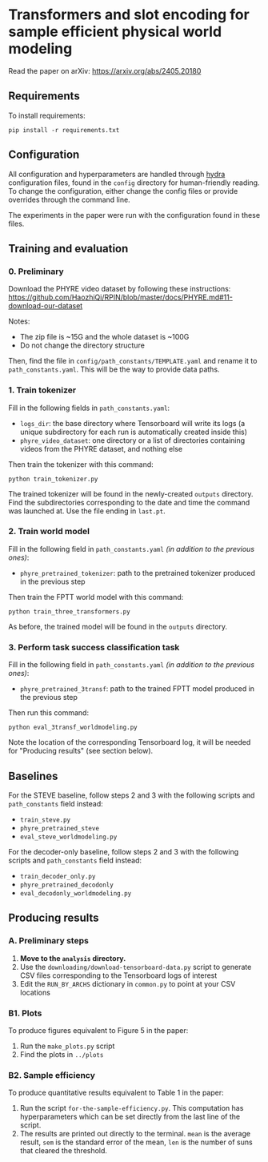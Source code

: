 # Transformers and slot encoding for sample efficient physical world modeling

Read the paper on arXiv: https://arxiv.org/abs/2405.20180

## Requirements

To install requirements:

```setup
pip install -r requirements.txt
```

## Configuration

All configuration and hyperparameters are handled through [hydra](https://hydra.cc/docs/intro/) configuration files, found in the `config` directory for human-friendly reading. To change the configuration, either change the config files or provide overrides through the command line.

The experiments in the paper were run with the configuration found in these files.

## Training and evaluation

### 0. Preliminary

Download the PHYRE video dataset by following these instructions: https://github.com/HaozhiQi/RPIN/blob/master/docs/PHYRE.md#11-download-our-dataset

Notes:
- The zip file is ~15G and the whole dataset is ~100G
- Do not change the directory structure

Then, find the file in `config/path_constants/TEMPLATE.yaml` and rename it to `path_constants.yaml`. This will be the way to provide data paths.

### 1. Train tokenizer

Fill in the following fields in `path_constants.yaml`:
- `logs_dir`: the base directory where Tensorboard will write its logs (a unique subdirectory for each run is automatically created inside this)
- `phyre_video_dataset`: one directory or a list of directories containing videos from the PHYRE dataset, and nothing else

Then train the tokenizer with this command:

```train
python train_tokenizer.py
```

The trained tokenizer will be found in the newly-created `outputs` directory. Find the subdirectories corresponding to the date and time the command was launched at. Use the file ending in `last.pt`.

### 2. Train world model

Fill in the following field in `path_constants.yaml` *(in addition to the previous ones)*:
- `phyre_pretrained_tokenizer`: path to the pretrained tokenizer produced in the previous step

Then train the FPTT world model with this command:

```train
python train_three_transformers.py
```

As before, the trained model will be found in the `outputs` directory.

### 3. Perform task success classification task

Fill in the following field in `path_constants.yaml` *(in addition to the previous ones)*:
- `phyre_pretrained_3transf`: path to the trained FPTT model produced in the previous step

Then run this command:

```eval
python eval_3transf_worldmodeling.py
```

Note the location of the corresponding Tensorboard log, it will be needed for "Producing results" (see section below).

## Baselines

For the STEVE baseline, follow steps 2 and 3 with the following scripts and `path_constants` field instead:
- `train_steve.py`
- `phyre_pretrained_steve`
- `eval_steve_worldmodeling.py`

For the decoder-only baseline, follow steps 2 and 3 with the following scripts and `path_constants` field instead:
- `train_decoder_only.py`
- `phyre_pretrained_decodonly`
- `eval_decodonly_worldmodeling.py`

## Producing results

### A. Preliminary steps
1. **Move to the `analysis` directory.**
2. Use the `downloading/download-tensorboard-data.py` script to generate CSV files corresponding to the Tensorboard logs of interest
3. Edit the `RUN_BY_ARCHS` dictionary in `common.py` to point at your CSV locations

### B1. Plots
To produce figures equivalent to Figure 5 in the paper: 
1. Run the `make_plots.py` script
2. Find the plots in `../plots`

### B2. Sample efficiency
To produce quantitative results equivalent to Table 1 in the paper:
1. Run the script `for-the-sample-efficiency.py`. This computation has hyperparameters which can be set directly from the last line of the script.
2. The results are printed out directly to the terminal. `mean` is the average result, `sem` is the standard error of the mean, `len` is the number of suns that cleared the threshold.
